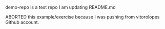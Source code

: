 demo-repo is a test repo
I am updating README.md

ABORTED this example/exercise because I was pushing from vitorolopes Github account.
